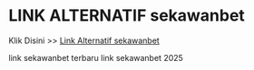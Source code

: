 # LINK ALTERNATIF sekawanbet

Klik Disini >> <a href="https://linksto.pages.dev/">Link Alternatif sekawanbet </a>

link sekawanbet terbaru
link sekawanbet 2025